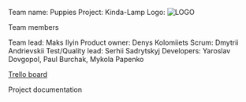 
Team name: Puppies 
Project: Kinda-Lamp 
Logo: ![LOGO](http://i65.tinypic.com/2zf8hoo.jpg "LOGO")

Team members 

Team lead: Maks Ilyin 
Product owner: Denys Kolomiiets 
Scrum: Dmytrii Andrievskii
Test/Quality lead: Serhii Sadrytskyj 
Developers: Yaroslav Dovgopol, Paul Burchak, Mykola Papenko

[Trello board](https://trello.com/b/GiRlMeRe/kinda-board "TRELLO")

Project documentation 
